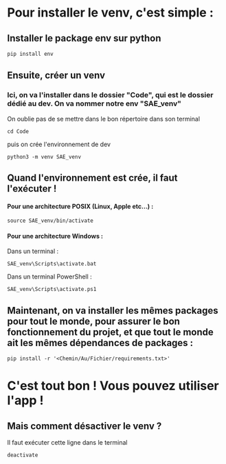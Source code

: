 # Pour installer le venv, c'est simple : 


## Installer le package env sur python
```cmd
pip install env
```

## Ensuite, créer un venv
### Ici, on va l'installer dans le dossier "Code", qui est le dossier dédié au dev. On va nommer notre env "SAE_venv"

On oublie pas de se mettre dans le bon répertoire dans son terminal
```
cd Code
```
puis on crée l'environnement de dev
```
python3 -m venv SAE_venv
```

## Quand l'environnement est crée, il faut l'exécuter !

#### Pour une architecture POSIX (Linux, Apple etc...) :
```
source SAE_venv/bin/activate
```

#### Pour une architecture Windows : 
Dans un terminal :
```
SAE_venv\Scripts\activate.bat
```
Dans un terminal PowerShell :
```
SAE_venv\Scripts\activate.ps1
```

## Maintenant, on va installer les mêmes packages pour tout le monde, pour assurer le bon fonctionnement du projet, et que tout le monde ait les mêmes dépendances de packages :

```
pip install -r '<Chemin/Au/Fichier/requirements.txt>'
```

# C'est tout bon ! Vous pouvez utiliser l'app !

## Mais comment désactiver le venv ?
Il faut exécuter cette ligne dans le terminal
```
deactivate
```